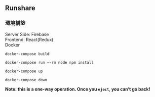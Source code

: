 
## Runshare



### 環境構築

Server Side: Firebase</br>
Frontend: React(Redux)</br>
Docker

`docker-compose build`

`docker-compose run —-rm node npm install`
 
 `docker-compose up`
 
 `docker-compose down`

**Note: this is a one-way operation. Once you `eject`, you can’t go back!**
